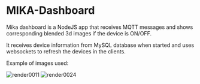 ﻿# MIKA-Dashboard

Mika dashboard is a NodeJS app that receives MQTT messages and shows corresponding blended 3d images if the device is ON/OFF.

It receives device information from MySQL database when started and uses websockets to refresh the devices in the clients.

Example of images used:

![render0011](https://github.com/Ricardo-Miguel-Caldeira/MIKA-Dashboard/assets/52119136/5853f54b-5ff7-4278-a3b1-e5c45e20aa17)
![render0024](https://github.com/Ricardo-Miguel-Caldeira/MIKA-Dashboard/assets/52119136/9dec6988-a6f7-4692-804b-b8ca6eb0dd0c)


